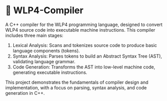# 📠 WLP4-Compiler

A C++ compiler for the WLP4 programming language, designed to convert WLP4 source code into executable machine instructions. This compiler includes three main stages:

1. Lexical Analysis: Scans and tokenizes source code to produce basic language components (tokens).
2. Syntax Analysis: Parses tokens to build an Abstract Syntax Tree (AST), validating language grammar.
3. Code Generation: Transforms the AST into low-level machine code, generating executable instructions.

This project demonstrates the fundamentals of compiler design and implementation, with a focus on parsing, syntax analysis, and code generation in C++.
